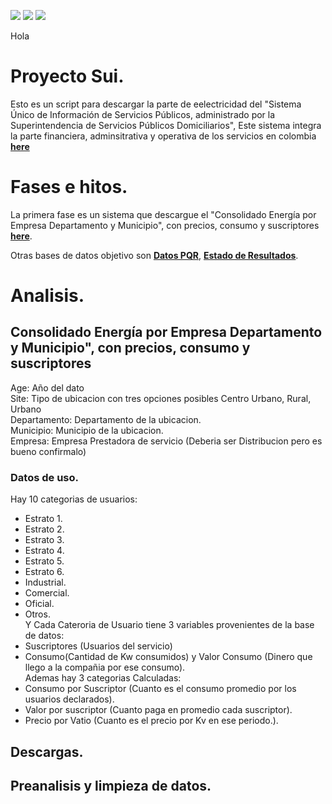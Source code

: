 
![](https://img.shields.io/github/forks/marioggil/DownloadSui.svg?style=plastic)
![](https://img.shields.io/github/issues/marioggil/DownloadSui.svg?style=plastic)
![](https://img.shields.io/github/stars/marioggil/DownloadSui.svg?style=plastic)

Hola


# Proyecto Sui.

Esto es un script para descargar la parte de eelectricidad del "Sistema Único de Información de Servicios Públicos, administrado por la Superintendencia de Servicios Públicos Domiciliarios", Este sistema integra la parte financiera, adminsitrativa y operativa de los servicios en colombia [**here**](http://www.sui.gov.co)


# Fases e hitos.

La primera fase es un sistema que descargue el "Consolidado Energía por Empresa Departamento y Municipio", con precios, consumo y suscriptores   [**here**](http://reportes.sui.gov.co/fabricaReportes/frameSet.jsp?idreporte=ele_com_096).

Otras bases de datos objetivo son [**Datos PQR**](http://reportes.sui.gov.co/fabricaReportes/frameSet.jsp?idreporte=ele_com_090), [**Estado de Resultados**](http://reportes.sui.gov.co/fabricaReportes/frameSet.jsp?idreporte=ele_fin_054).


# Analisis.

## Consolidado Energía por Empresa Departamento y Municipio", con precios, consumo y suscriptores

Age: Año del dato  
Site: Tipo de ubicacion con tres opciones posibles Centro Urbano, Rural, Urbano  
Departamento: Departamento de la ubicacion.  
Municipio: Municipio de la ubicacion.  
Empresa: Empresa Prestadora de servicio (Deberia ser Distribucion pero es bueno confirmalo)  
### Datos de uso.
Hay 10 categorias de usuarios:
 - Estrato 1.  
 - Estrato 2.  
 - Estrato 3.  
 - Estrato 4.  
 - Estrato 5.  
 - Estrato 6.  
 - Industrial.  
 - Comercial.  
 - Oficial.  
 - Otros.  
Y Cada Cateroria de Usuario tiene 3 variables provenientes de la base de datos:   
- Suscriptores (Usuarios del servicio)  
- Consumo(Cantidad de Kw consumidos) y Valor Consumo (Dinero que llego a la compañia por ese consumo).  
Ademas hay 3 categorias Calculadas:   
- Consumo por Suscriptor (Cuanto es el consumo promedio por los usuarios declarados).  
- Valor por suscriptor (Cuanto paga en promedio cada suscriptor).  
- Precio por Vatio (Cuanto es el precio por Kv en ese periodo.).

## Descargas.

## Preanalisis y limpieza de datos.


